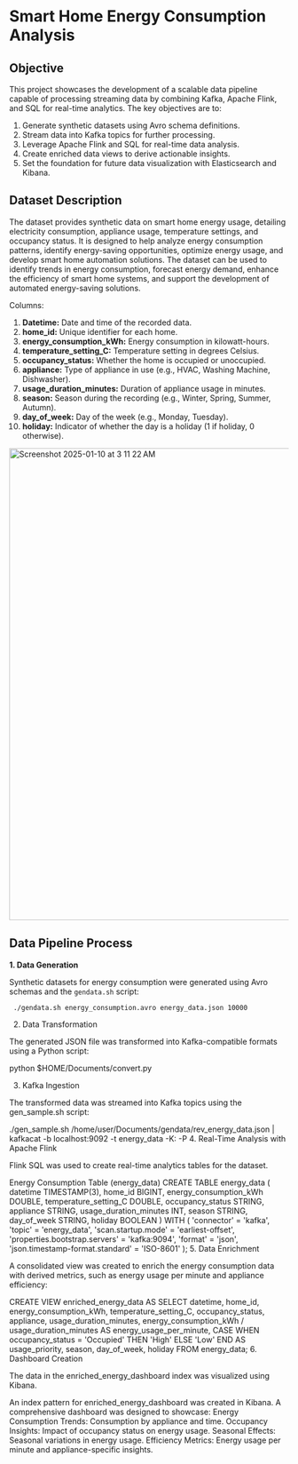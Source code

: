 # Smart Home Energy Consumption Analysis 

## Objective

This project showcases the development of a scalable data pipeline capable of processing streaming data by combining Kafka, Apache Flink, and SQL for real-time analytics. The key objectives are to:

1. Generate synthetic datasets using Avro schema definitions.
2. Stream data into Kafka topics for further processing.
3. Leverage Apache Flink and SQL for real-time data analysis.
4. Create enriched data views to derive actionable insights.
5. Set the foundation for future data visualization with Elasticsearch and Kibana.

## Dataset Description

The dataset provides synthetic data on smart home energy usage, detailing electricity consumption, appliance usage, temperature settings, and occupancy status. It is designed to help analyze energy consumption patterns, identify energy-saving opportunities, optimize energy usage, and develop smart home automation solutions. The dataset can be used to identify trends in energy consumption, forecast energy demand, enhance the efficiency of smart home systems, and support the development of automated energy-saving solutions.

Columns:

1. **Datetime:** Date and time of the recorded data.
2. **home_id:** Unique identifier for each home.
3. **energy_consumption_kWh:** Energy consumption in kilowatt-hours.
4. **temperature_setting_C:** Temperature setting in degrees Celsius.
5. **occupancy_status:** Whether the home is occupied or unoccupied.
6. **appliance:** Type of appliance in use (e.g., HVAC, Washing Machine, Dishwasher).
7. **usage_duration_minutes:** Duration of appliance usage in minutes.
8. **season:** Season during the recording (e.g., Winter, Spring, Summer, Autumn).
9. **day_of_week:** Day of the week (e.g., Monday, Tuesday).
10. **holiday:** Indicator of whether the day is a holiday (1 if holiday, 0 otherwise).
    

<img width="850" alt="Screenshot 2025-01-10 at 3 11 22 AM" src="https://github.com/user-attachments/assets/4d5d20b2-c324-4b32-b71d-d1fd8530cd74" />

## Data Pipeline Process

**1. Data Generation**

Synthetic datasets for energy consumption were generated using Avro schemas and the `gendata.sh` script:

     ./gendata.sh energy_consumption.avro energy_data.json 10000

2. Data Transformation

The generated JSON file was transformed into Kafka-compatible formats using a Python script:

python $HOME/Documents/convert.py

3. Kafka Ingestion

The transformed data was streamed into Kafka topics using the gen_sample.sh script:

./gen_sample.sh /home/user/Documents/gendata/rev_energy_data.json | kafkacat -b localhost:9092 -t energy_data -K: -P
4. Real-Time Analysis with Apache Flink

Flink SQL was used to create real-time analytics tables for the dataset.

Energy Consumption Table (energy_data)
CREATE TABLE energy_data (
    datetime TIMESTAMP(3),
    home_id BIGINT,
    energy_consumption_kWh DOUBLE,
    temperature_setting_C DOUBLE,
    occupancy_status STRING,
    appliance STRING,
    usage_duration_minutes INT,
    season STRING,
    day_of_week STRING,
    holiday BOOLEAN
) WITH (
    'connector' = 'kafka',
    'topic' = 'energy_data',
    'scan.startup.mode' = 'earliest-offset',
    'properties.bootstrap.servers' = 'kafka:9094',
    'format' = 'json',
    'json.timestamp-format.standard' = 'ISO-8601'
);
5. Data Enrichment

A consolidated view was created to enrich the energy consumption data with derived metrics, such as energy usage per minute and appliance efficiency:

CREATE VIEW enriched_energy_data AS
SELECT 
    datetime,
    home_id,
    energy_consumption_kWh,
    temperature_setting_C,
    occupancy_status,
    appliance,
    usage_duration_minutes,
    energy_consumption_kWh / usage_duration_minutes AS energy_usage_per_minute,
    CASE
        WHEN occupancy_status = 'Occupied' THEN 'High'
        ELSE 'Low'
    END AS usage_priority,
    season,
    day_of_week,
    holiday
FROM energy_data;
6. Dashboard Creation

The data in the enriched_energy_dashboard index was visualized using Kibana.

An index pattern for enriched_energy_dashboard was created in Kibana.
A comprehensive dashboard was designed to showcase:
Energy Consumption Trends: Consumption by appliance and time.
Occupancy Insights: Impact of occupancy status on energy usage.
Seasonal Effects: Seasonal variations in energy usage.
Efficiency Metrics: Energy usage per minute and appliance-specific insights.
